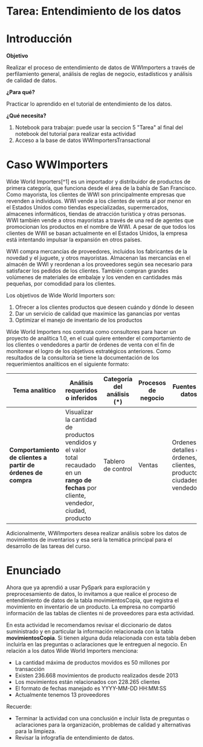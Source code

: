 # Tarea: Entendimiento de los datos

# Introducción

**Objetivo**

Realizar el proceso de entendimiento de datos de WWImporters a través de perfilamiento general, análisis de reglas de negocio, estadísticos y análisis de calidad de datos.

**¿Para qué?**

Practicar lo aprendido en el tutorial de entendimiento de los datos.

**¿Qué necesita?**

1. Notebook para trabajar: puede usar la seccion 5 "Tarea" al final del notebook del tutorial para realizar esta actividad
2. Acceso a la base de datos WWImportersTransactional

# Caso WWImporters
Wide World Importers[^1] es un importador y distribuidor de productos de primera categoría, que funciona desde el área de la bahía de San Francisco. Como mayorista, los clientes de WWI son principalmente empresas que revenden a individuos. WWI vende a los clientes de venta al por menor en el Estados Unidos como tiendas especializadas, supermercados, almacenes informáticos, tiendas de atracción turística y otras personas. WWI también vende a otros mayoristas a través de una red de agentes que promocionan los productos en el nombre de WWI. A pesar de que todos los clientes de WWI se basan actualmente en el Estados Unidos, la empresa está intentando impulsar la expansión en otros países. 

WWI compra mercancías de proveedores, incluidos los fabricantes de la novedad y el juguete, y otros mayoristas. Almacenan las mercancías en el almacén de WWI y reordenan a los proveedores según sea necesario para satisfacer los pedidos de los clientes. También compran grandes volúmenes de materiales de embalaje y los venden en cantidades más pequeñas, por comodidad para los clientes. 

Los objetivos de Wide World Importers son:

1. Ofrecer a los clientes productos que deseen cuándo y dónde lo deseen
2. Dar un servicio de calidad que maximice las ganancias por ventas
3. Optimizar el manejo de inventario de los productos

Wide World Importers nos contrata como consultores para hacer un proyecto de analítica 1.0, en el cual quiere entender el comportamiento de los clientes o vendedores a partir de órdenes de venta con el fin de monitorear el logro de los objetivos estratégicos anteriores. Como resultados de la consultoría se tiene la documentación de los requerimientos analíticos en el siguiente formato:

| **Tema analítico**                                               | **Análisis requeridos o inferidos**                                                                                                       | **Categoría del análisis (\*)** | **Procesos de negocio** | **Fuentes de datos**                                                    |
| ---------------------------------------------------------------- | ----------------------------------------------------------------------------------------------------------------------------------------- | ------------------------------- | ----------------------- | ----------------------------------------------------------------------- |
| **Comportamiento de clientes a partir de órdenes** **de compra** | Visualizar la cantidad de productos vendidos y el valor total recaudado en un **rango de fechas** por cliente, vendedor, ciudad, producto | Tablero de control              | Ventas                  | Ordenes, detalles de órdenes, clientes, productos, ciudades, vendedores |

Adicionalmente, WWImporters desea realizar análisis sobre los datos de movimientos de inventarios y esa será la temática principal para el desarrollo de las tareas del curso.

# Enunciado

Ahora que ya aprendió a usar PySpark para exploración y preprocesamiento de datos, lo invitamos a que realice el proceso de entendimiento de datos de la tabla movimientosCopia, que registra el movimiento en inventario de un producto. La empresa no compartió información de las tablas de clientes ni de proveedores para esta actividad. 

En esta actividad le recomendamos revisar el diccionario de datos suministrado y en particular la información relacionada con la tabla **movimientosCopia**. Si tienen alguna duda relacionada con esta tabla deben incluirla en las preguntas o aclaraciones que le entreguen al negocio. En relación a los datos Wide World Importers menciona:

- La cantidad máxima de productos movidos es 50 millones por transacción
- Existen 236.668 movimientos de producto realizados desde 2013
- Los movimientos están relacionados con 228.265 clientes
- El formato de fechas manejado es YYYY-MM-DD HH:MM:SS
- Actualmente tenemos 13 proveedores 

Recuerde:
 - Terminar la actividad con una conclusión e incluir lista de preguntas o aclaraciones para la organización, problemas de calidad y alternativas para la limpieza.
 - Revisar la infografía de entendimiento de datos.

